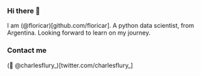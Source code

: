 ### Hi there 👋

I am (@floricar)[github.com/floricar]. A python data scientist, from Argentina. Looking forward to learn on my journey.

### Contact me

(🐤 @charlesflury_)[twitter.com/charlesflury_]
